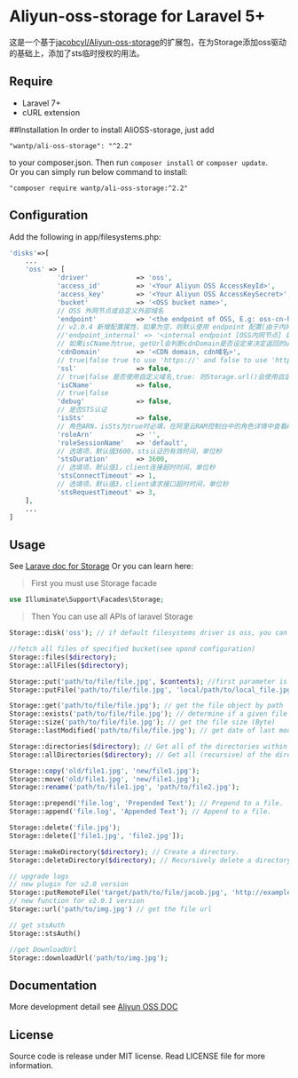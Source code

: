 # Aliyun-oss-storage for Laravel 5+
这是一个基于[jacobcyl/Aliyun-oss-storage](https://github.com/jacobcyl/Aliyun-oss-storage)的扩展包，在为Storage添加oss驱动的基础上，添加了sts临时授权的用法。

## Require
- Laravel 7+
- cURL extension

##Installation
In order to install AliOSS-storage, just add

    "wantp/ali-oss-storage": "^2.2"

to your composer.json. Then run `composer install` or `composer update`.  
Or you can simply run below command to install:

    "composer require wantp/ali-oss-storage:^2.2"
    
## Configuration
Add the following in app/filesystems.php:
```php
'disks'=>[
    ...
    'oss' => [
            'driver'            => 'oss',
            'access_id'         => '<Your Aliyun OSS AccessKeyId>',
            'access_key'        => '<Your Aliyun OSS AccessKeySecret>',
            'bucket'            => '<OSS bucket name>',
            // OSS 外网节点或自定义外部域名
            'endpoint'          => '<the endpoint of OSS, E.g: oss-cn-hangzhou.aliyuncs.com | custom domain, E.g:img.abc.com>',
            // v2.0.4 新增配置属性，如果为空，则默认使用 endpoint 配置(由于内网上传有点小问题未解决，请大家暂时不要使用内网节点上传，正在与阿里技术沟通中)            
            //'endpoint_internal' => '<internal endpoint [OSS内网节点] 如：oss-cn-shenzhen-internal.aliyuncs.com>',
            // 如果isCName为true, getUrl会判断cdnDomain是否设定来决定返回的url，如果cdnDomain未设置，则使用endpoint来生成url，否则使用cdn
            'cdnDomain'         => '<CDN domain, cdn域名>',
            // true|false true to use 'https://' and false to use 'http://'. default is false,
            'ssl'               => false,
            // true|false 是否使用自定义域名,true: 则Storage.url()会使用自定义的cdn或域名生成文件url， false: 则使用外部节点生成url
            'isCName'           => false,
            // true|false
            'debug'             => false,
            // 是否STS认证
            'isSts'             => false,
            // 角色ARN，isSts为true时必填，在阿里云RAM控制台中的角色详情中查看ARN
            'roleArn'           => '',
            'roleSessionName'   => 'default',
            // 选填项，默认值3600，sts认证的有效时间，单位秒
            'stsDuration'       => 3600,
            // 选填项，默认值1，client连接超时时间，单位秒
            'stsConnectTimeout' => 1,
            // 选填项，默认值3，client请求接口超时时间，单位秒
            'stsRequestTimeout' => 3,
    ],
    ...
]
```


## Usage
See [Larave doc for Storage](https://laravel.com/docs/5.2/filesystem#custom-filesystems)
Or you can learn here:

> First you must use Storage facade

```php
use Illuminate\Support\Facades\Storage;
```    
> Then You can use all APIs of laravel Storage

```php
Storage::disk('oss'); // if default filesystems driver is oss, you can skip this step

//fetch all files of specified bucket(see upond configuration)
Storage::files($directory);
Storage::allFiles($directory);

Storage::put('path/to/file/file.jpg', $contents); //first parameter is the target file path, second paramter is file content
Storage::putFile('path/to/file/file.jpg', 'local/path/to/local_file.jpg'); // upload file from local path

Storage::get('path/to/file/file.jpg'); // get the file object by path
Storage::exists('path/to/file/file.jpg'); // determine if a given file exists on the storage(OSS)
Storage::size('path/to/file/file.jpg'); // get the file size (Byte)
Storage::lastModified('path/to/file/file.jpg'); // get date of last modification

Storage::directories($directory); // Get all of the directories within a given directory
Storage::allDirectories($directory); // Get all (recursive) of the directories within a given directory

Storage::copy('old/file1.jpg', 'new/file1.jpg');
Storage::move('old/file1.jpg', 'new/file1.jpg');
Storage::rename('path/to/file1.jpg', 'path/to/file2.jpg');

Storage::prepend('file.log', 'Prepended Text'); // Prepend to a file.
Storage::append('file.log', 'Appended Text'); // Append to a file.

Storage::delete('file.jpg');
Storage::delete(['file1.jpg', 'file2.jpg']);

Storage::makeDirectory($directory); // Create a directory.
Storage::deleteDirectory($directory); // Recursively delete a directory.It will delete all files within a given directory, SO Use with caution please.

// upgrade logs
// new plugin for v2.0 version
Storage::putRemoteFile('target/path/to/file/jacob.jpg', 'http://example.com/jacob.jpg'); //upload remote file to storage by remote url
// new function for v2.0.1 version
Storage::url('path/to/img.jpg') // get the file url

// get stsAuth
Storage::stsAuth() 

//get DownloadUrl
Storage::downloadUrl('path/to/img.jpg');
```

## Documentation
More development detail see [Aliyun OSS DOC](https://help.aliyun.com/document_detail/32099.html?spm=5176.doc31981.6.335.eqQ9dM)
## License
Source code is release under MIT license. Read LICENSE file for more information.
